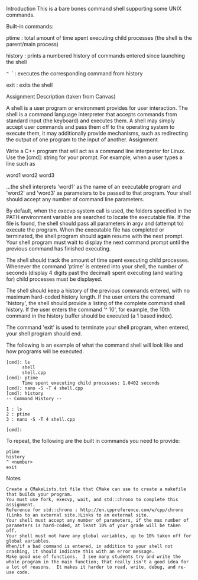 Introduction
This is a bare bones command shell supporting some UNIX commands.

Built-in commands:

ptime : total amount of time spent executing child processes (the shell is the parent/main process)

history : prints a numbered history of commands entered since launching the shell

`^ `<number>` : executes the corresponding command from history

exit : exits the shell

Assignment Description
(taken from Canvas)

A shell is a user program or environment provides for user interaction. The shell is a command language interpreter that accepts commands from standard input (the keyboard) and executes them. A shell may simply accept user commands and pass them off to the operating system to execute them, it may additionally provide mechanisms, such as redirecting the output of one program to the input of another.
Assignment

Write a C++ program that will act as a command line interpreter for Linux.  Use the [cmd]: string for your prompt. For example, when a user types a line such as

word1 word2 word3


...the shell interprets 'word1' as the name of an executable program and 'word2' and 'word3' as parameters to be passed to that program.  Your shell should accept any number of command line parameters.

By default, when the execvp system call is used, the folders specified in the PATH environment variable are searched to locate the executable file.  If the file is found, the shell should pass all parameters in argv and (attempt to) execute the program.  When the executable file has completed or terminated, the shell program should again resume with the next prompt.  Your shell program must wait to display the next command prompt until the previous command has finished executing.

The shell should track the amount of time spent executing child processes.  Whenever the command 'ptime' is entered into your shell, the number of seconds (display 4 digits past the decimal) spent executing (and waiting for) child processes must be displayed.

The shell should keep a history of the previous commands entered, with no maximum hard-coded history length.  If the user enters the command 'history', the shell should provide a listing of the complete command shell history.  If the user enters the command '^ 10', for example, the 10th command in the history buffer should be executed (a 1 based index).

The command 'exit' is used to terminate your shell program, when entered, your shell program should end.

The following is an example of what the command shell will look like and how programs will be executed.

    [cmd]: ls
          shell
          shell.cpp
    [cmd]: ptime
          Time spent executing child processes: 1.0402 seconds
    [cmd]: nano -S -T 4 shell.cpp
    [cmd]: history
    -- Command History --

    1 : ls
    2 : ptime
    3 : nano -S -T 4 shell.cpp

    [cmd]: 

To repeat, the following are the built in commands you need to provide:

    ptime
    history
    ^ <number>
    exit

Notes

    Create a CMakeLists.txt file that CMake can use to create a makefile that builds your program.
    You must use fork, execvp, wait, and std::chrono to complete this assignment.
    Reference for std::chrono : http://en.cppreference.com/w/cpp/chrono (Links to an external site.)Links to an external site.
    Your shell must accept any number of parameters, if the max number of parameters is hard-coded, at least 10% of your grade will be taken off.
    Your shell must not have any global variables, up to 10% taken off for global variables.
    When/if a bad command is entered, in addition to your shell not crashing, it should indicate this with an error message.
    Make good use of functions.  I see many students try and write the whole program in the main function; that really isn't a good idea for a lot of reasons.  It makes it harder to read, write, debug, and re-use code.

